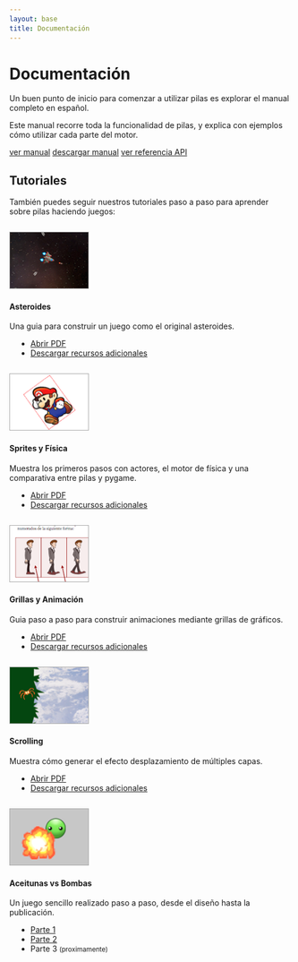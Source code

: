 ```yaml
---
layout: base 
title: Documentación
---
```


# Documentación

Un buen punto de inicio para comenzar a utilizar pilas es explorar el manual completo en español.

Este manual recorre toda la funcionalidad de pilas, y explica con ejemplos cómo utilizar cada parte del motor.

<div class="clearfix center">
   <a href='https://pilas.readthedocs.org/es/latest/' class='button purple'>ver manual</a>
   <a href='http://media.readthedocs.org/pdf/pilas/latest/pilas.pdf' class='button blue'>descargar manual</a>
   <a href='api/index.html' class='button green'>ver referencia API</a>
</div>


## Tutoriales

También puedes seguir nuestros tutoriales paso a paso para aprender
sobre pilas haciendo juegos:


<div class='grid_12 alpha borde' style='margin-top: 2em'>
 <div class='grid_2 alpha'>
 <img style='border: 1px solid #A8A8A8;' src='./images/tutoriales/asteroides.png'>
 </div>

 <div class="grid_10 omega">
 <h4>Asteroides</h4>

 <p>Una guia para construir un juego como el original asteroides.
 <ul style='margin-left: 1em; list-style-type: disc'>
  <li><a href="tutoriales/Asteroides.pdf">Abrir PDF</a></li>
  <li><a href="tutoriales/recursos_asteroides.zip">Descargar recursos adicionales</a></li>
 </ul>
 </div>
</div>


<div class='grid_12 alpha borde' style='margin-top: 2em'>
 <div class='grid_2 alpha'>
 <img style='border: 1px solid #A8A8A8;' src='./images/tutoriales/mario.png'>
 </div>

 <div class="grid_10 omega">
 <h4>Sprites y Física</h4>

 <p>Muestra los primeros pasos con actores, el motor de física y una comparativa entre pilas y pygame.
 <ul style='margin-left: 1em; list-style-type: disc'>
  <li><a href="tutoriales/mario.pdf">Abrir PDF</a></li>
  <li><a href="tutoriales/recursos_mario.zip">Descargar recursos adicionales</a></li>
 </ul>
 </div>
</div>


<div class='grid_12 alpha borde' style='margin-top: 2em'>
 <div class='grid_2 alpha'>
 <img style='border: 1px solid #A8A8A8;' src='./images/tutoriales/grillas.png'>
 </div>

 <div class="grid_10 omega">
 <h4>Grillas y Animación</h4>

 <p>Guia paso a paso para construir animaciones mediante grillas de gráficos.
 <ul style='margin-left: 1em; list-style-type: disc'>
  <li><a href="tutoriales/grillas.pdf">Abrir PDF</a></li>
  <li><a href="tutoriales/recursos_grillas.zip">Descargar recursos adicionales</a></li>
 </ul>
 </div>
</div>





<div class='grid_12 alpha borde' style='margin-top: 2em'>
 <div class='grid_2 alpha'>
 <img style='border: 1px solid #A8A8A8;' src='./images/tutoriales/scrolling.png'>
 </div>

 <div class="grid_10 omega">
 <h4>Scrolling</h4>

 <p>Muestra cómo generar el efecto desplazamiento de múltiples capas.
 <ul style='margin-left: 1em; list-style-type: disc'>
  <li><a href="tutoriales/scrolling.pdf">Abrir PDF</a></li>
  <li><a href="tutoriales/recursos_scrolling.zip">Descargar recursos adicionales</a></li>
 </ul>
 </div>
</div>





<div class='grid_12 alpha borde' style='margin-top: 2em'>
 <div class='grid_2 alpha'>
 <img style='border: 1px solid #A8A8A8;' src='./images/tutoriales/aceitunas_vs_bombas.png'>
 </div>

 <div class="grid_10 omega">
 <h4>Aceitunas vs Bombas</h4>

 <p>Un juego sencillo realizado paso a paso, desde el diseño hasta la publicación.

 <ul style='margin-left: 1em; list-style-type: disc'>
  <li><a href="aceitunas_vs_bombas_parte_1.html">Parte 1</a></li>
  <li><a href="aceitunas_vs_bombas_parte_2.html">Parte 2</a></li>
  <li>Parte 3 <small>(proximamente)</small></li>
 </ul>
 </div>
</div>
